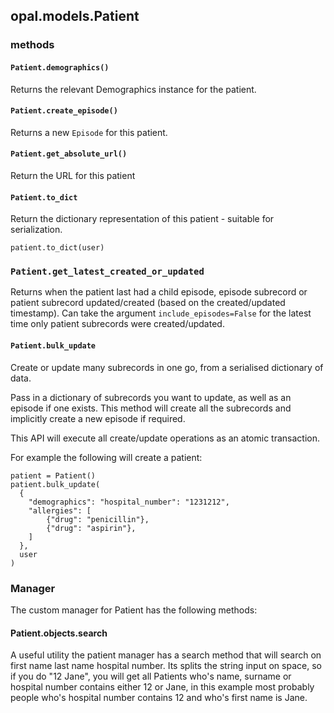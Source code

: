 ## opal.models.Patient

### methods

#### `Patient.demographics()`

Returns the relevant Demographics instance for the patient.

#### `Patient.create_episode()`

Returns a new `Episode` for this patient.

#### `Patient.get_absolute_url()`

Return the URL for this patient

#### `Patient.to_dict`

Return the dictionary representation of this patient - suitable for serialization.

    patient.to_dict(user)

### `Patient.get_latest_created_or_updated`
Returns when the patient last had a child episode, episode subrecord or patient subrecord updated/created (based on the created/updated timestamp). Can take the argument `include_episodes=False` for the latest time only patient subrecords were created/updated.

#### `Patient.bulk_update`

Create or update many subrecords in one go, from a serialised dictionary of data.

Pass in a dictionary of subrecords you want to update, as well as an episode if one exists.
This method will create all the subrecords and implicitly create a new episode if required.

This API will execute all create/update operations as an atomic transaction.

For example the following will create a patient:

    patient = Patient()
    patient.bulk_update(
      {
        "demographics": "hospital_number": "1231212",
        "allergies": [
            {"drug": "penicillin"},
            {"drug": "aspirin"},
        ]
      },
      user
    )

### Manager

The custom manager for Patient has the following methods:

#### Patient.objects.search

A useful utility the patient manager has a search method that
will search on first name last name hospital number. Its splits the string input on space, so if you do "12 Jane", you will get all
Patients who's name, surname or hospital number contains either
12 or Jane, in this example most probably people who's hospital
number contains 12 and who's first name is Jane.
